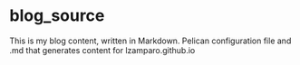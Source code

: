 # blog_source

This is my blog content, written in Markdown. Pelican configuration file and .md that generates content for lzamparo.github.io
